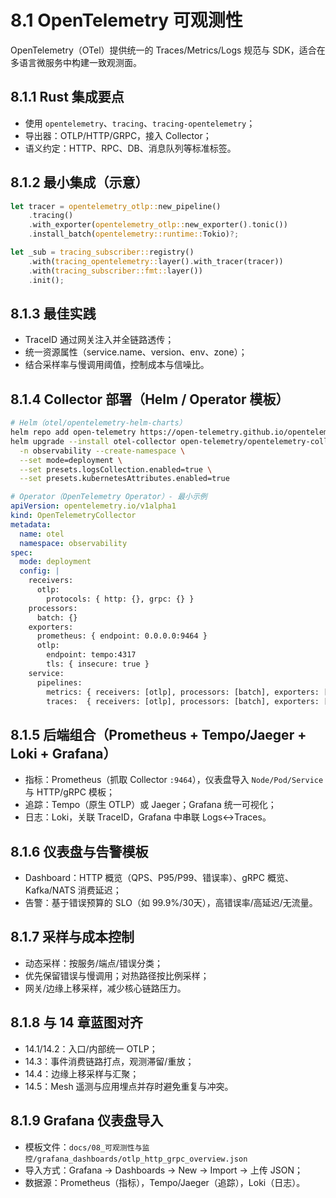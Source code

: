 # 8.1 OpenTelemetry 可观测性

OpenTelemetry（OTel）提供统一的 Traces/Metrics/Logs 规范与 SDK，适合在多语言微服务中构建一致观测面。

## 8.1.1 Rust 集成要点

- 使用 `opentelemetry`、`tracing`、`tracing-opentelemetry`；
- 导出器：OTLP/HTTP/GRPC，接入 Collector；
- 语义约定：HTTP、RPC、DB、消息队列等标准标签。

## 8.1.2 最小集成（示意）

```rust
let tracer = opentelemetry_otlp::new_pipeline()
    .tracing()
    .with_exporter(opentelemetry_otlp::new_exporter().tonic())
    .install_batch(opentelemetry::runtime::Tokio)?;

let _sub = tracing_subscriber::registry()
    .with(tracing_opentelemetry::layer().with_tracer(tracer))
    .with(tracing_subscriber::fmt::layer())
    .init();
```

## 8.1.3 最佳实践

- TraceID 通过网关注入并全链路透传；
- 统一资源属性（service.name、version、env、zone）；
- 结合采样率与慢调用阈值，控制成本与信噪比。

## 8.1.4 Collector 部署（Helm / Operator 模板）

```bash
# Helm（otel/opentelemetry-helm-charts）
helm repo add open-telemetry https://open-telemetry.github.io/opentelemetry-helm-charts
helm upgrade --install otel-collector open-telemetry/opentelemetry-collector \
  -n observability --create-namespace \
  --set mode=deployment \
  --set presets.logsCollection.enabled=true \
  --set presets.kubernetesAttributes.enabled=true
```

```yaml
# Operator（OpenTelemetry Operator）- 最小示例
apiVersion: opentelemetry.io/v1alpha1
kind: OpenTelemetryCollector
metadata:
  name: otel
  namespace: observability
spec:
  mode: deployment
  config: |
    receivers:
      otlp:
        protocols: { http: {}, grpc: {} }
    processors:
      batch: {}
    exporters:
      prometheus: { endpoint: 0.0.0.0:9464 }
      otlp:
        endpoint: tempo:4317
        tls: { insecure: true }
    service:
      pipelines:
        metrics: { receivers: [otlp], processors: [batch], exporters: [prometheus] }
        traces:  { receivers: [otlp], processors: [batch], exporters: [otlp] }
```

## 8.1.5 后端组合（Prometheus + Tempo/Jaeger + Loki + Grafana）

- 指标：Prometheus（抓取 Collector `:9464`），仪表盘导入 `Node/Pod/Service` 与 HTTP/gRPC 模板；
- 追踪：Tempo（原生 OTLP）或 Jaeger；Grafana 统一可视化；
- 日志：Loki，关联 TraceID，Grafana 中串联 Logs↔Traces。

## 8.1.6 仪表盘与告警模板

- Dashboard：HTTP 概览（QPS、P95/P99、错误率）、gRPC 概览、Kafka/NATS 消费延迟；
- 告警：基于错误预算的 SLO（如 99.9%/30天），高错误率/高延迟/无流量。

## 8.1.7 采样与成本控制

- 动态采样：按服务/端点/错误分类；
- 优先保留错误与慢调用；对热路径按比例采样；
- 网关/边缘上移采样，减少核心链路压力。

## 8.1.8 与 14 章蓝图对齐

- 14.1/14.2：入口/内部统一 OTLP；
- 14.3：事件消费链路打点，观测滞留/重放；
- 14.4：边缘上移采样与汇聚；
- 14.5：Mesh 遥测与应用埋点并存时避免重复与冲突。

## 8.1.9 Grafana 仪表盘导入

- 模板文件：`docs/08_可观测性与监控/grafana_dashboards/otlp_http_grpc_overview.json`
- 导入方式：Grafana → Dashboards → New → Import → 上传 JSON；
- 数据源：Prometheus（指标），Tempo/Jaeger（追踪），Loki（日志）。
